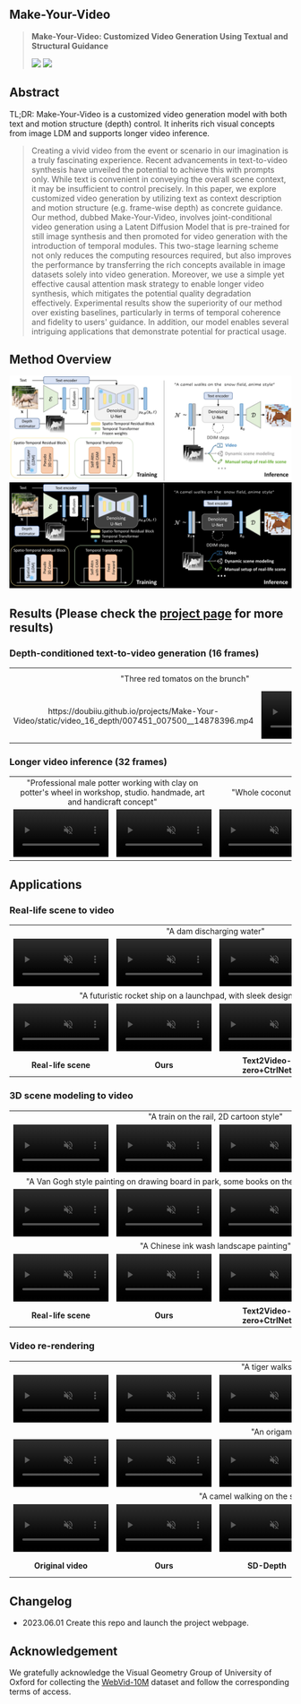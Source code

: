 ## **Make-Your-Video**
> **Make-Your-Video: Customized Video Generation Using Textual and Structural Guidance**
>
>
> <a href=''><img src='https://img.shields.io/badge/arXiv--red'></a> <a href='https://doubiiu.github.io/projects/Make-Your-Video/'><img src='https://img.shields.io/badge/Project-Video-Green'></a>

## **Abstract**
TL;DR: Make-Your-Video is a customized video generation model with both text and motion structure (depth) control. It inherits rich visual concepts from image LDM and supports longer video inference.
>Creating a vivid video from the event or scenario in our imagination is a truly fascinating experience. Recent advancements in text-to-video synthesis have unveiled the potential to achieve this with prompts only. While text is convenient in conveying the overall scene context, it may be insufficient to control precisely. In this paper, we explore customized video generation by utilizing text as context description and motion structure (e.g. frame-wise depth) as concrete guidance.
Our method, dubbed Make-Your-Video, involves joint-conditional video generation using a Latent Diffusion Model that is pre-trained for still image synthesis and then promoted for video generation with the introduction of temporal modules. This two-stage learning scheme not only reduces the computing resources required, but also improves the performance by transferring the rich concepts available in image datasets solely into video generation. Moreover, we use a simple yet effective causal attention mask strategy to enable longer video synthesis, which mitigates the potential quality degradation effectively.
Experimental results show the superiority of our method over existing baselines, particularly in terms of temporal coherence and fidelity to users' guidance. In addition, our model enables several intriguing applications that demonstrate potential for practical usage.

## **Method Overview**
<!-- <p align="center">
<img src="./assets/overview_dark.jpg#gh-dark-mode-only" width="100%"/>
<img src="./assets/overview.jpg#gh-light-mode-only" width="100%"/>
</p> -->
![](./assets/overview.jpg#gh-light-mode-only)
![](./assets/overview_black.png#gh-dark-mode-only)

## **Results (Please check the [project page](https://doubiiu.github.io/projects/Make-Your-Video/) for more results)**
### Depth-conditioned text-to-video generation (16 frames)
<table class="center" style="text-align:center;">
  <td colspan="2">"Three red tomatos on the brunch"</td>
  <td colspan="2">"Mature man standing on a train. he is typing on his smart phone"</td>
  <td colspan="2">"Pyro sparklers ice fire celebration fireworks"</td>
  <tr>
  <td>
    https://doubiiu.github.io/projects/Make-Your-Video/static/video_16_depth/007451_007500__14878396.mp4
  </td>
  <td>
    <video autoplay="" loop="" muted="" playsinline="" width="170" src="./assets/video_16/007451_007500__14878396.mp4"></video>
  </td>

  <td>
    <video autoplay="" loop="" muted="" playsinline="" width="170" src="./assets/video_16_depth/009201_009250__19064863.mp4"></video>
  </td>
  <td>
    <video autoplay="" loop="" muted="" playsinline="" width="170" src="./assets/video_16/009201_009250__19064863.mp4"></video>
  </td>

  <td>
    <video autoplay="" loop="" muted="" playsinline="" width="170" src="./assets/video_16_depth/002401_002450__17741461.mp4"></video>
  </td>
  <td>
    <video autoplay="" loop="" muted="" playsinline="" width="170" src="./assets/video_16/002401_002450__17741461.mp4"></video>
  </td>
</tr>
</table >

### Longer video inference (32 frames)
<table class="center" style="text-align:center;">
  <td colspan="2">"Professional male potter working with clay on potter's wheel in workshop, studio. handmade, art and handicraft concept"</td>
  <td colspan="2">"Whole coconut isolated on black background"</td>
  <td colspan="2">"Burning grass of the field in thailand"</td>
  <tr>
  <td>
    <video autoplay="" loop="" muted="" playsinline="" width="170" src="./assets/video_32_depth/069301_069350__27453052.mp4"></video>
  </td>
  <td>
    <video autoplay="" loop="" muted="" playsinline="" width="170" src="./assets/video_32/069301_069350__27453052.mp4"></video>
  </td>

  <td>
    <video autoplay="" loop="" muted="" playsinline="" width="170" src="./assets/video_32_depth/027551_027600__1039433363.mp4"></video>
  </td>
  <td>
    <video autoplay="" loop="" muted="" playsinline="" width="170" src="./assets/video_32/027551_027600__1039433363.mp4"></video>
  </td>

  <td>
    <video autoplay="" loop="" muted="" playsinline="" width="170" src="./assets/video_32_depth/096701_096750__34693771.mp4"></video>
  </td>
  <td>
    <video autoplay="" loop="" muted="" playsinline="" width="170" src="./assets/video_32/096701_096750__34693771.mp4"></video>
  </td>
</tr>
</table >


## **Applications**
### Real-life scene to video
<table class="center" style="text-align:center;">
  <td colspan="4">"A dam discharging water"</td>
  <tr>
  <td>
    <video autoplay="" loop="" muted="" playsinline="" width="170" src="./assets/real-life/dam_input.mp4"></video>
  </td>
  <td>
    <video autoplay="" loop="" muted="" playsinline="" width="170" src="./assets/real-life/dam_ours.mp4"></video>
  </td>

  <td>
    <video autoplay="" loop="" muted="" playsinline="" width="170" src="./assets/real-life/dam_t2vzero.mp4"></video>
  </td>
  <td>
    <video autoplay="" loop="" muted="" playsinline="" width="170" src="./assets/real-life/dam_lvdm.mp4"></video>
  </td>

</tr>
  <td colspan="4">"A futuristic rocket ship on a launchpad, with sleek design, glowing lights"
  </td>
  <tr>
  <td>
    <video autoplay="" loop="" muted="" playsinline="" width="170" src="./assets/real-life/rocket_input.mp4"></video>
  </td>
  <td>
    <video autoplay="" loop="" muted="" playsinline="" width="170" src="./assets/real-life/rocket_ours.mp4"></video>
  </td>

  <td>
    <video autoplay="" loop="" muted="" playsinline="" width="170" src="./assets/real-life/rocket_t2vzero.mp4"></video>
  </td>
  <td>
    <video autoplay="" loop="" muted="" playsinline="" width="170" src="./assets/real-life/rocket_lvdm.mp4"></video>
  </td>
</tr>
			   		<tr style="font-weight: bolder;">
						<td>Real-life scene</td>
						<td>Ours</td>
						<td>Text2Video-zero+CtrlNet</td>
						<td>LVDM<sub>Ext</sub>+Adapter</td>
			   		</tr>
</table >

### 3D scene modeling to video
<table class="center" style="text-align:center;">
  <td colspan="4">"A train on the rail, 2D cartoon style"</td>
  <tr>
  <td>
    <video autoplay="" loop="" muted="" playsinline="" width="170" src="./assets/3dmodeling/train_input.mp4"></video>
  </td>
  <td>
    <video autoplay="" loop="" muted="" playsinline="" width="170" src="./assets/3dmodeling/train_ours.mp4"></video>
  </td>

  <td>
    <video autoplay="" loop="" muted="" playsinline="" width="170" src="./assets/3dmodeling/train_t2vzero.mp4"></video>
  </td>
  <td>
    <video autoplay="" loop="" muted="" playsinline="" width="170" src="./assets/3dmodeling/train_lvdm.mp4"></video>
  </td>

</tr>
  <td colspan="4">"A Van Gogh style painting on drawing board in park, some books on the picnic blanket, photorealistic"
  </td>
  <tr>
  <td>
    <video autoplay="" loop="" muted="" playsinline="" width="170" src="./assets/3dmodeling/book_input.mp4"></video>
  </td>
  <td>
    <video autoplay="" loop="" muted="" playsinline="" width="170" src="./assets/3dmodeling/book_ours.mp4"></video>
  </td>

  <td>
    <video autoplay="" loop="" muted="" playsinline="" width="170" src="./assets/3dmodeling/book_t2vzero.mp4"></video>
  </td>
  <td>
    <video autoplay="" loop="" muted="" playsinline="" width="170" src="./assets/3dmodeling/book_lvdm.mp4"></video>
  </td>
</tr>

</tr>
  <td colspan="4">"A Chinese ink wash landscape painting"
  </td>
  <tr>
  <td>
    <video autoplay="" loop="" muted="" playsinline="" width="170" src="./assets/3dmodeling/mountain_input.mp4"></video>
  </td>
  <td>
    <video autoplay="" loop="" muted="" playsinline="" width="170" src="./assets/3dmodeling/mountain_ours.mp4"></video>
  </td>

  <td>
    <video autoplay="" loop="" muted="" playsinline="" width="170" src="./assets/3dmodeling/mountain_t2vzero.mp4"></video>
  </td>
  <td>
    <video autoplay="" loop="" muted="" playsinline="" width="170" src="./assets/3dmodeling/mountain_lvdm.mp4"></video>
  </td>
</tr>
			   		<tr style="font-weight: bolder;">
						<td>Real-life scene</td>
						<td>Ours</td>
						<td>Text2Video-zero+CtrlNet</td>
						<td>LVDM<sub>Ext</sub>+Adapter</td>
			   		</tr>
</table >

### Video re-rendering
<table class="center" style="text-align:center;">
  <td colspan="6">"A tiger walks in the forest, photorealistic"</td>
  <tr>
  <td>
    <video autoplay="" loop="" muted="" playsinline="" width="170" src="./assets/video-rerendering/bear_input.mp4"></video>
  </td>
  <td>
    <video autoplay="" loop="" muted="" playsinline="" width="170" src="./assets/video-rerendering/bear_ours.mp4"></video>
  </td>

  <td>
    <video autoplay="" loop="" muted="" playsinline="" width="170" src="./assets/video-rerendering/bear_sddepth.mp4"></video>
  </td>
  <td>
    <video autoplay="" loop="" muted="" playsinline="" width="170" src="./assets/video-rerendering/bear_t2vzero.mp4"></video>
  </td>
  <td>
    <video autoplay="" loop="" muted="" playsinline="" width="170" src="./assets/video-rerendering/bear_lvdm.mp4"></video>
  </td>
  <td>
    <video autoplay="" loop="" muted="" playsinline="" width="170" src="./assets/video-rerendering/bear_tav.mp4"></video>
  </td>
</tr>
  <td colspan="6">"An origami boat moving on the sea"
  </td>
  <tr>
  <td>
    <video autoplay="" loop="" muted="" playsinline="" width="170" src="./assets/video-rerendering/boat_input.mp4"></video>
  </td>
  <td>
    <video autoplay="" loop="" muted="" playsinline="" width="170" src="./assets/video-rerendering/boat_ours.mp4"></video>
  </td>

  <td>
    <video autoplay="" loop="" muted="" playsinline="" width="170" src="./assets/video-rerendering/boat_sddepth.mp4"></video>
  </td>
  <td>
    <video autoplay="" loop="" muted="" playsinline="" width="170" src="./assets/video-rerendering/boat_t2vzero.mp4"></video>
  </td>
  <td>
    <video autoplay="" loop="" muted="" playsinline="" width="170" src="./assets/video-rerendering/boat_lvdm.mp4"></video>
  </td>
  <td>
    <video autoplay="" loop="" muted="" playsinline="" width="170" src="./assets/video-rerendering/boat_tav.mp4"></video>
  </td>
</tr>

</tr>
  <td colspan="6">"A camel walking on the snow field, Miyazaki Hayao anime style"
  </td>
  <tr>
  <td>
    <video autoplay="" loop="" muted="" playsinline="" width="170" src="./assets/video-rerendering/camel_input.mp4"></video>
  </td>
  <td>
    <video autoplay="" loop="" muted="" playsinline="" width="170" src="./assets/video-rerendering/camel_ours.mp4"></video>
  </td>

  <td>
    <video autoplay="" loop="" muted="" playsinline="" width="170" src="./assets/video-rerendering/camel_sddepth.mp4"></video>
  </td>
  <td>
    <video autoplay="" loop="" muted="" playsinline="" width="170" src="./assets/video-rerendering/camel_t2vzero.mp4"></video>
  </td>
  <td>
    <video autoplay="" loop="" muted="" playsinline="" width="170" src="./assets/video-rerendering/camel_lvdm.mp4"></video>
  </td>
  <td>
    <video autoplay="" loop="" muted="" playsinline="" width="170" src="./assets/video-rerendering/camel_tav.mp4" ></video>
  </td>
</tr>
			   		<tr style="font-weight: bolder;">
						<td>Original video</td>
						<td>Ours</td>
						<td>SD-Depth</td>
						<td>Text2Video-zero+CtrlNet</td>
						<td>LVDM<sub>Ext</sub>+Adapter</td>
						<td>Tune-A-Video</td>
			   		</tr>
</table >


## **Changelog**
- 2023.06.01 Create this repo and launch the project webpage.

<!-- ## **Citation**

```

```
-->
## **Acknowledgement**
We gratefully acknowledge the Visual Geometry Group of University of Oxford for collecting the [WebVid-10M](https://m-bain.github.io/webvid-dataset/) dataset and follow the corresponding terms of access.
